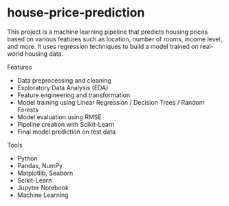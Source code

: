 # house-price-prediction
This project is a machine learning pipeline that predicts housing prices based on various features such as location, number of rooms, income level, and more. It uses regression techniques to build a model trained on real-world housing data.

 Features

- Data preprocessing and cleaning
- Exploratory Data Analysis (EDA)
- Feature engineering and transformation
- Model training using Linear Regression / Decision Trees / Random Forests
- Model evaluation using RMSE
- Pipeline creation with Scikit-Learn
- Final model prediction on test data

 Tools 

- Python
- Pandas, NumPy
- Matplotlib, Seaborn
- Scikit-Learn
- Jupyter Notebook
- Machine Learning


